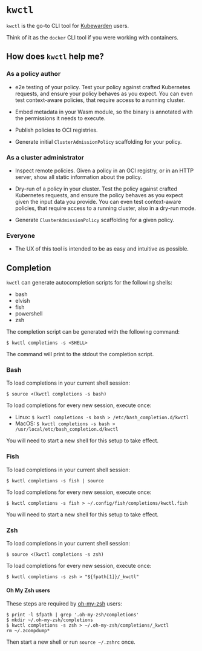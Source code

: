 # `kwctl`

`kwctl` is the go-to CLI tool for [Kubewarden](https://kubewarden.io)
users.

Think of it as the `docker` CLI tool if you were working with
containers.

## How does `kwctl` help me?

### As a policy author

- e2e testing of your policy. Test your policy against crafted
  Kubernetes requests, and ensure your policy behaves as you
  expect. You can even test context-aware policies, that require
  access to a running cluster.

- Embed metadata in your Wasm module, so the binary is annotated with
  the permissions it needs to execute.

- Publish policies to OCI registries.

- Generate initial `ClusterAdmissionPolicy` scaffolding for your
  policy.

### As a cluster administrator

- Inspect remote policies. Given a policy in an OCI registry, or in an
  HTTP server, show all static information about the policy.

- Dry-run of a policy in your cluster. Test the policy against crafted
  Kubernetes requests, and ensure the policy behaves as you expect
  given the input data you provide. You can even test context-aware
  policies, that require access to a running cluster, also in a
  dry-run mode.

- Generate `ClusterAdmissionPolicy` scaffolding for a given policy.

### Everyone

- The UX of this tool is intended to be as easy and intuitive as
  possible.

## Completion

`kwctl` can generate autocompletion scripts for the following shells:

* bash
* elvish
* fish
* powershell
* zsh

The completion script can be generated with the following command:

```console
$ kwctl completions -s <SHELL>
```

The command will print to the stdout the completion script.

### Bash

To load completions in your current shell session:

```console
$ source <(kwctl completions -s bash)
```

To load completions for every new session, execute once:

* Linux: `$ kwctl completions -s bash > /etc/bash_completion.d/kwctl`
* MacOS: `$ kwctl completions -s bash > /usr/local/etc/bash_completion.d/kwctl`

You will need to start a new shell for this setup to take effect.

### Fish

To load completions in your current shell session:

```console
$ kwctl completions -s fish | source
```

To load completions for every new session, execute once:

```console
$ kwctl completions -s fish > ~/.config/fish/completions/kwctl.fish
```

You will need to start a new shell for this setup to take effect.

### Zsh

To load completions in your current shell session:

```console
$ source <(kwctl completions -s zsh)
```

To load completions for every new session, execute once:

```console
$ kwctl completions -s zsh > "${fpath[1]}/_kwctl"
```

#### Oh My Zsh users

These steps are required by [oh-my-zsh](https://ohmyz.sh/) users:

```console
$ print -l $fpath | grep '.oh-my-zsh/completions'
$ mkdir ~/.oh-my-zsh/completions
$ kwctl completions -s zsh > ~/.oh-my-zsh/completions/_kwctl
rm ~/.zcompdump*
```

Then start a new shell or run `source ~/.zshrc` once.
